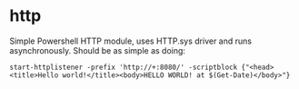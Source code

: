http
====

Simple Powershell HTTP module, uses HTTP.sys driver and runs asynchronously. Should be as simple as doing:

```
start-httplistener -prefix 'http://+:8080/' -scriptblock {"<head><title>Hello world!</title><body>HELLO WORLD! at $(Get-Date)</body>"}
```
